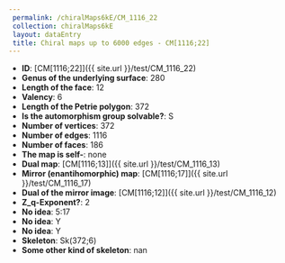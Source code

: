 ```yaml
--- 
 permalink: /chiralMaps6kE/CM_1116_22 
 collection: chiralMaps6kE
 layout: dataEntry
 title: Chiral maps up to 6000 edges - CM[1116;22]
---
```


- **ID**: [CM[1116;22]]({{ site.url }}/test/CM_1116_22)
- **Genus of the underlying surface**: 280
- **Length of the face**: 12
- **Valency**: 6
- **Length of the Petrie polygon**: 372
- **Is the automorphism group solvable?**: S
- **Number of vertices**: 372
- **Number of edges**: 1116
- **Number of faces**: 186
- **The map is self-**: none
- **Dual map**: [CM[1116;13]]({{ site.url }}/test/CM_1116_13)
- **Mirror (enantihomorphic) map**: [CM[1116;17]]({{ site.url }}/test/CM_1116_17)
- **Dual of the mirror image**: [CM[1116;12]]({{ site.url }}/test/CM_1116_12)
- **Z_q-Exponent?**: 2
- **No idea**:  5:17
- **No idea**: Y
- **No idea**: Y
- **Skeleton**: Sk(372;6)
- **Some other kind of skeleton**: nan
